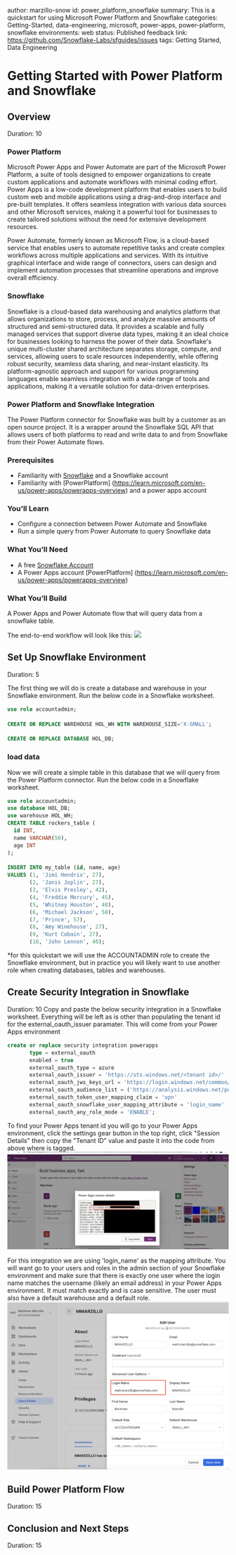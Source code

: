 author: marzillo-snow
id: power_platform_snowflake
summary: This is a quickstart for using Microsoft Power Platform and Snowflake
categories: Getting-Started, data-engineering, microsoft, power-apps, power-platform, snowflake
environments: web
status: Published 
feedback link: https://github.com/Snowflake-Labs/sfguides/issues
tags: Getting Started, Data Engineering

# Getting Started with Power Platform and Snowflake
<!-- ------------------------ -->
## Overview 
Duration: 10

### Power Platform

Microsoft Power Apps and Power Automate are part of the Microsoft Power Platform, a suite of tools designed to empower organizations to create custom applications and automate workflows with minimal coding effort. Power Apps is a low-code development platform that enables users to build custom web and mobile applications using a drag-and-drop interface and pre-built templates. It offers seamless integration with various data sources and other Microsoft services, making it a powerful tool for businesses to create tailored solutions without the need for extensive development resources.

Power Automate, formerly known as Microsoft Flow, is a cloud-based service that enables users to automate repetitive tasks and create complex workflows across multiple applications and services. With its intuitive graphical interface and wide range of connectors, users can design and implement automation processes that streamline operations and improve overall efficiency.

### Snowflake

Snowflake is a cloud-based data warehousing and analytics platform that allows organizations to store, process, and analyze massive amounts of structured and semi-structured data. It provides a scalable and fully managed services that support diverse data types, making it an ideal choice for businesses looking to harness the power of their data. Snowflake's unique multi-cluster shared architecture separates storage, compute, and services, allowing users to scale resources independently, while offering robust security, seamless data sharing, and near-instant elasticity. Its platform-agnostic approach and support for various programming languages enable seamless integration with a wide range of tools and applications, making it a versatile solution for data-driven enterprises.

### Power Platform and Snowflake Integration

The Power Platform connector for Snowflake was built by a customer as an open source project. It is a wrapper around the Snowflake SQL API that allows users of both platforms to read and write data to and from Snowflake from their Power Automate flows.

### Prerequisites
- Familiarity with [Snowflake](https://quickstarts.snowflake.com/guide/getting_started_with_snowflake/index.html#0) and a Snowflake account
- Familiarity with [PowerPlatform] (https://learn.microsoft.com/en-us/power-apps/powerapps-overview) and a power apps account

### You'll Learn
- Configure a connection between Power Automate and Snowflake
- Run a simple query from Power Automate to query Snowflake data

### What You’ll Need 
- A free [Snowflake Account](https://signup.snowflake.com/)
- A Power Apps account [PowerPlatform] (https://learn.microsoft.com/en-us/power-apps/powerapps-overview)


### What You’ll Build 
A Power Apps and Power Automate flow that will query data from a snowflake table.

The end-to-end workflow will look like this:
![](assets/azureml_arch.png)



<!-- ------------------------ -->
## Set Up Snowflake Environment
Duration: 5

The first thing we will do is create a database and warehouse in your Snowflake environment. Run the below code in a Snowflake worksheet.
```sql
use role accountadmin;

CREATE OR REPLACE WAREHOUSE HOL_WH WITH WAREHOUSE_SIZE='X-SMALL';

CREATE OR REPLACE DATABASE HOL_DB;
```

### load data
Now we will create a simple table in this database that we will query from the Power Platform connector. Run the below code in a Snowflake worksheet.

```sql
use role accountadmin;
use database HOL_DB;
use warehouse HOL_WH;
CREATE TABLE rockers_table (
  id INT,
  name VARCHAR(50),
  age INT
);

INSERT INTO my_table (id, name, age)
VALUES (1, 'Jimi Hendrix', 27),
       (2, 'Janis Joplin', 27),
       (3, 'Elvis Presley', 42),
       (4, 'Freddie Mercury', 45),
       (5, 'Whitney Houston', 48),
       (6, 'Michael Jackson', 50),
       (7, 'Prince', 57),
       (8, 'Amy Winehouse', 27),
       (9, 'Kurt Cobain', 27),
       (10, 'John Lennon', 40);
```

*for this quickstart we will use the ACCOUNTADMIN role to create the Snowflake environment, but in practice you will likely want to use another role when creating databases, tables and warehouses.
<!-- ------------------------ -->
## Create Security Integration in Snowflake
Duration: 10
Copy and paste the below security integration in a Snowflake worksheet. Everything will be left as is other than populating the tenant id for the external_oauth_issuer paramater. This will come from your Power Apps environment

```sql
create or replace security integration powerapps
       type = external_oauth
       enabled = true
       external_oauth_type = azure 
       external_oauth_issuer = 'https://sts.windows.net/<tenant id>/'     
       external_oauth_jws_keys_url = 'https://login.windows.net/common/discovery/keys'
       external_oauth_audience_list = ('https://analysis.windows.net/powerbi/connector/Snowflake','https://analysis.windows.net/powerbi/connector/snowflake')
       external_oauth_token_user_mapping_claim = 'upn'
       external_oauth_snowflake_user_mapping_attribute = 'login_name'
       external_oauth_any_role_mode = 'ENABLE';
```

To find your Power Apps tenant id you will go to your Power Apps environment, click the settings gear button in the top right, click "Session Details" then copy the "Tenant ID" value and paste it into the code from above where <tenant id> is tagged.
![](assets/tenant_id.png)

For this integration we are using 'login_name' as the mapping attribute. You will want go to your users and roles in the admin section of your Snowflake environment and make sure that there is exactly one user where the login name matches the username (likely an email address) in your Power Apps environment. It must match exactly and is case sensitive. The user must also have a default warehouse and a default role.
![](assets/sf_user.png)

<!-- ------------------------ -->
## Build Power Platform Flow
Duration: 15

<!-- ------------------------ -->
## Conclusion and Next Steps
Duration: 15